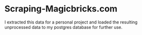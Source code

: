 # Scraping-Magicbricks.com
I extracted this data for a personal project and loaded the resulting unprocessed data to my postgres database for further use. 
